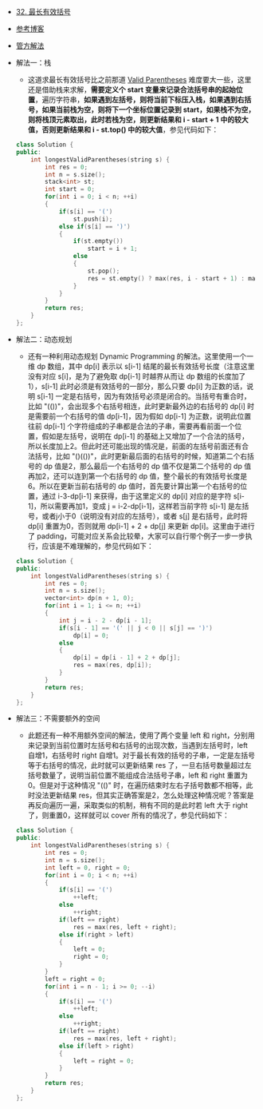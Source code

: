 - [32. 最长有效括号](https://leetcode-cn.com/problems/longest-valid-parentheses/)
- [参考博客](https://www.cnblogs.com/grandyang/p/4424731.html)
- [管方解法](https://leetcode-cn.com/problems/longest-valid-parentheses/solution/zui-chang-you-xiao-gua-hao-by-leetcode/)
- 解法一：栈
    + 这道求最长有效括号比之前那道 [Valid Parentheses](https://www.cnblogs.com/grandyang/p/4424587.html) 难度要大一些，这里还是借助栈来求解，**需要定义个 start 变量来记录合法括号串的起始位置**，遍历字符串，**如果遇到左括号，则将当前下标压入栈，如果遇到右括号，如果当前栈为空，则将下一个坐标位置记录到 start，如果栈不为空，则将栈顶元素取出，此时若栈为空，则更新结果和 i - start + 1 中的较大值，否则更新结果和 i - st.top() 中的较大值**，参见代码如下：
    ```C++
    class Solution {
    public:
        int longestValidParentheses(string s) {
            int res = 0;
            int n = s.size();
            stack<int> st;
            int start = 0;
            for(int i = 0; i < n; ++i)
            {
                if(s[i] == '(')
                    st.push(i);
                else if(s[i] == ')')
                {
                    if(st.empty())
                        start = i + 1;
                    else
                    {
                        st.pop();
                        res = st.empty() ? max(res, i - start + 1) : max(res, i - st.top());
                    }
                }
            }
            return res;
        }
    };
    ```

- 解法二：动态规划
    + 还有一种利用动态规划 Dynamic Programming 的解法。这里使用一个一维 dp 数组，其中 dp[i] 表示以 s[i-1] 结尾的最长有效括号长度（注意这里没有对应 s[i]，是为了避免取 dp[i-1] 时越界从而让 dp 数组的长度加了1），s[i-1] 此时必须是有效括号的一部分，那么只要 dp[i] 为正数的话，说明 s[i-1] 一定是右括号，因为有效括号必须是闭合的。当括号有重合时，比如 "(())"，会出现多个右括号相连，此时更新最外边的右括号的 dp[i] 时是需要前一个右括号的值 dp[i-1]，因为假如 dp[i-1] 为正数，说明此位置往前 dp[i-1] 个字符组成的子串都是合法的子串，需要再看前面一个位置，假如是左括号，说明在 dp[i-1] 的基础上又增加了一个合法的括号，所以长度加上2。但此时还可能出现的情况是，前面的左括号前面还有合法括号，比如 "()(())"，此时更新最后面的右括号的时候，知道第二个右括号的 dp 值是2，那么最后一个右括号的 dp 值不仅是第二个括号的 dp 值再加2，还可以连到第一个右括号的 dp 值，整个最长的有效括号长度是6。所以在更新当前右括号的 dp 值时，首先要计算出第一个右括号的位置，通过 i-3-dp[i-1] 来获得，由于这里定义的 dp[i] 对应的是字符 s[i-1]，所以需要再加1，变成 j = i-2-dp[i-1]，这样若当前字符 s[i-1] 是左括号，或者j小于0（说明没有对应的左括号），或者 s[j] 是右括号，此时将 dp[i] 重置为0，否则就用 dp[i-1] + 2 + dp[j] 来更新 dp[i]。这里由于进行了 padding，可能对应关系会比较晕，大家可以自行带个例子一步一步执行，应该是不难理解的，参见代码如下：
    ```C++
    class Solution {
    public:
        int longestValidParentheses(string s) {
            int res = 0;
            int n = s.size();
            vector<int> dp(n + 1, 0);
            for(int i = 1; i <= n; ++i)
            {
                int j = i - 2 - dp[i - 1];
                if(s[i - 1] == '(' || j < 0 || s[j] == ')')
                    dp[i] = 0;
                else
                {
                    dp[i] = dp[i - 1] + 2 + dp[j];
                    res = max(res, dp[i]);
                }
            }
            return res;
        }
    };
    ```

- 解法三：不需要额外的空间
    + 此题还有一种不用额外空间的解法，使用了两个变量 left 和 right，分别用来记录到当前位置时左括号和右括号的出现次数，当遇到左括号时，left 自增1，右括号时 right 自增1。对于最长有效的括号的子串，一定是左括号等于右括号的情况，此时就可以更新结果 res 了，一旦右括号数量超过左括号数量了，说明当前位置不能组成合法括号子串，left 和 right 重置为0。但是对于这种情况 "(()" 时，在遍历结束时左右子括号数都不相等，此时没法更新结果 res，但其实正确答案是2，怎么处理这种情况呢？答案是再反向遍历一遍，采取类似的机制，稍有不同的是此时若 left 大于 right 了，则重置0，这样就可以 cover 所有的情况了，参见代码如下：
    ```C++
    class Solution {
    public:
        int longestValidParentheses(string s) {
            int res = 0;
            int n = s.size();
            int left = 0, right = 0;
            for(int i = 0; i < n; ++i)
            {
                if(s[i] == '(')
                    ++left;
                else
                    ++right;
                if(left == right)
                    res = max(res, left + right);
                else if(right > left)
                {
                    left = 0;
                    right = 0;
                }
            }
            left = right = 0;
            for(int i = n - 1; i >= 0; --i)
            {
                if(s[i] == '(')
                    ++left;
                else
                    ++right;
                if(left == right)
                    res = max(res, left + right);
                else if(left > right)
                {
                    left = right = 0;
                }
            }
            return res;
        }
    };
    ```
